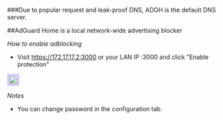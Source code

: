 ###Due to popular request and leak-proof DNS, ADGH is the default DNS server.

##AdGuard Home is a local network-wide advertising blocker

*How to enable adblocking*

- Visit https://172.17.17.2:3000 or your LAN IP :3000 and click "Enable protection"  
<img style="border:6px solid #d2ccf1;" src="/SmoothWAN-docs/assets/adg.webp" style="max-height:300px"/>

*Notes*

- You can change password in the configuration tab.


